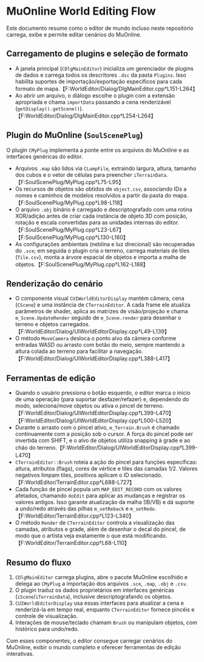 # MuOnline World Editing Flow

Este documento resume como o editor de mundo incluso neste repositório carrega, exibe e permite editar cenários do MuOnline.

## Carregamento de plugins e seleção de formato

* A janela principal (`CDlgMainEditor`) inicializa um gerenciador de plugins de dados e carrega todos os descritores `.dsc` da pasta `Plugins`. Isso habilita suportes de importação/exportação específicos para cada formato de mapa.【F:WorldEditor/Dialog/DlgMainEditor.cpp†L151-L264】
* Ao abrir um arquivo, o diálogo escolhe o plugin com a extensão apropriada e chama `importData` passando a cena renderizável (`getDisplay().getScene()`).【F:WorldEditor/Dialog/DlgMainEditor.cpp†L254-L264】

## Plugin do MuOnline (`SoulScenePlug`)

O plugin `CMyPlug` implementa a ponte entre os arquivos do MuOnline e as interfaces genéricas do editor.

* Arquivos `.map` são lidos via `CLumpFile`, extraindo largura, altura, tamanho dos cubos e o vetor de células para preencher `iTerrainData`.【F:SoulScenePlug/MyPlug.cpp†L75-L95】
* Os recursos de objetos são obtidos de `object.csv`, associando IDs a nomes e caminhos de modelos resolvidos a partir da pasta do mapa.【F:SoulScenePlug/MyPlug.cpp†L98-L118】
* O arquivo `.obj` binário é carregado e descriptografado com uma rotina XOR/adição antes de criar cada instância de objeto 3D com posição, rotação e escala convertidas para as unidades internas do editor.【F:SoulScenePlug/MyPlug.cpp†L23-L67】【F:SoulScenePlug/MyPlug.cpp†L130-L160】
* As configurações ambientais (neblina e luz direcional) são recuperadas do `.sce`; em seguida o plugin cria o terreno, carrega materiais de tiles (`Tile.csv`), monta a árvore espacial de objetos e importa a malha de objetos.【F:SoulScenePlug/MyPlug.cpp†L162-L188】

## Renderização do cenário

* O componente visual `CUIWorldEditorDisplay` mantém câmera, cena (`CScene`) e uma instância de `CTerrainEditor`. A cada frame ele atualiza parâmetros de shader, aplica as matrizes de visão/projeção e chama `m_Scene.UpdateRender` seguido de `m_Scene.render` para desenhar o terreno e objetos carregados.【F:WorldEditor/Dialog/UIWorldEditorDisplay.cpp†L49-L139】
* O método `MoveCamera` desloca o ponto alvo da câmera conforme entradas WASD ou arrasto com botão do meio, sempre mantendo a altura colada ao terreno para facilitar a navegação.【F:WorldEditor/Dialog/UIWorldEditorDisplay.cpp†L388-L417】

## Ferramentas de edição

* Quando o usuário pressiona o botão esquerdo, o editor marca o início de uma operação (para suportar desfazer/refazer) e, dependendo do modo, seleciona/move objetos ou ativa o pincel de terreno.【F:WorldEditor/Dialog/UIWorldEditorDisplay.cpp†L399-L470】【F:WorldEditor/Dialog/UIWorldEditorDisplay.cpp†L500-L520】
* Durante o arrasto com o pincel ativo, `m_Terrain.Brush` é chamado continuamente com a posição sob o cursor. A força do pincel pode ser invertida com SHIFT, e o alvo de objetos utiliza snapping à grade e ao chão do terreno.【F:WorldEditor/Dialog/UIWorldEditorDisplay.cpp†L399-L470】
* `CTerrainEditor::Brush` roteia a ação do pincel para funções específicas: altura, atributos (flags), cores de vértice e tiles das camadas 1/2. Valores negativos limpam tiles, positivos aplicam o ID selecionado.【F:WorldEditor/TerrainEditor.cpp†L688-L727】
* Cada função de pincel popula um `MAP_EDIT_RECORD` com os valores afetados, chamando `doEdit` para aplicar as mudanças e registrar os valores antigos. Isso garante atualização da malha (IB/VB) e dá suporte a undo/redo através das pilhas `m_setReback` e `m_setRedo`.【F:WorldEditor/TerrainEditor.cpp†L123-L340】
* O método `Render` de `CTerrainEditor` controla a visualização das camadas, atributos e grade, além de desenhar o decal do pincel, de modo que o artista veja exatamente o que está modificando.【F:WorldEditor/TerrainEditor.cpp†L68-L110】

## Resumo do fluxo

1. `CDlgMainEditor` carrega plugins, abre o pacote MuOnline escolhido e delega ao `CMyPlug` a importação dos arquivos `.sce`, `.map`, `.obj` e `.csv`.
2. O plugin traduz os dados proprietários em interfaces genéricas (`iScene`/`iTerrainData`), inclusive descriptografando os objetos.
3. `CUIWorldEditorDisplay` usa essas interfaces para atualizar a cena e renderizá-la em tempo real, enquanto `CTerrainEditor` fornece pincéis e controle de visualização.
4. Interações de mouse/teclado chamam `Brush` ou manipulam objetos, com histórico para undo/redo.

Com esses componentes, o editor consegue carregar cenários do MuOnline, exibir o mundo completo e oferecer ferramentas de edição interativas.

